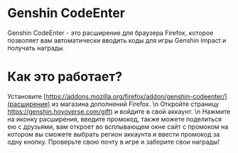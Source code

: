 # Genshin CodeEnter
Genshin CodeEnter - это расширение для браузера Firefox, которое позволяет вам автоматически вводить коды для игры Genshin Impact и получать награды.

# Как это работает?
Установите [https://addons.mozilla.org/firefox/addon/genshin-codeenter/](расширение) из магазина дополнений Firefox. \n
Откройте страницу [https://genshin.hoyoverse.com/gift)](https://genshin.hoyoverse.com/gift) и войдите в свой аккаунт. \n 
Нажмите на иконку расширения, введите промокод, также можете поделиться ею с друзьями, вам откроет во всплывающем окне сайт с промоком на котором вы сможете выбрать регион аккаунта и ввести промокод за одну кнопку.
Проверьте свою почту в игре и заберите свои награды!
